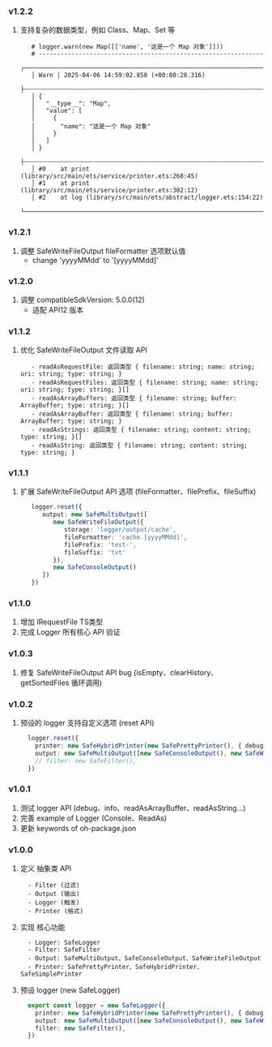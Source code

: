 ### v1.2.2

1. 支持复杂的数据类型，例如 Class、Map、Set 等
   ```shell
      # logger.warn(new Map([['name', '这是一个 Map 对象']]))
      # --------------------------------------------------------------
      ┌────────────────────────────────────────────────────────────────────────────────
      │ Warn | 2025-04-06 14:59:02.850 (+00:00:28.316)
      ├┄┄┄┄┄┄┄┄┄┄┄┄┄┄┄┄┄┄┄┄┄┄┄┄┄┄┄┄┄┄┄┄┄┄┄┄┄┄┄┄┄┄┄┄┄┄┄┄┄┄┄┄┄┄┄┄┄┄┄┄┄┄┄┄┄┄┄┄┄┄┄┄┄┄┄┄┄┄┄┄
      │ {
      │   "__type__": "Map",
      │   "value": [
      │     {
      │       "name": "这是一个 Map 对象"
      │     }
      │   ]
      │ }
      ├┄┄┄┄┄┄┄┄┄┄┄┄┄┄┄┄┄┄┄┄┄┄┄┄┄┄┄┄┄┄┄┄┄┄┄┄┄┄┄┄┄┄┄┄┄┄┄┄┄┄┄┄┄┄┄┄┄┄┄┄┄┄┄┄┄┄┄┄┄┄┄┄┄┄┄┄┄┄┄┄
      │ #0    at print (library/src/main/ets/service/printer.ets:268:45)
      │ #1    at print (library/src/main/ets/service/printer.ets:302:12)
      │ #2    at log (library/src/main/ets/abstract/logger.ets:154:22)
      └────────────────────────────────────────────────────────────────────────────────
   ```

### v1.2.1

1. 调整 SafeWriteFileOutput fileFormatter 选项默认值
   - change 'yyyyMMdd' to '[yyyyMMdd]'

### v1.2.0

1. 调整 compatibleSdkVersion: 5.0.0(12)
   - 适配 API12 版本

### v1.1.2

1. 优化 SafeWriteFileOutput 文件读取 API
   ```text
      - readAsRequestFile: 返回类型 { filename: string; name: string; uri: string; type: string; }
      - readAsRequestFiles: 返回类型 { filename: string; name: string; uri: string; type: string; }[]
      - readAsArrayBuffers: 返回类型 { filename: string; buffer: ArrayBuffer; type: string; }[]
      - readAsArrayBuffer: 返回类型 { filename: string; buffer: ArrayBuffer; type: string; }
      - readAsStrings: 返回类型 { filename: string; content: string; type: string; }[]
      - readAsString: 返回类型 { filename: string; content: string; type: string; }
   ```

### v1.1.1

1. 扩展 SafeWriteFileOutput API 选项 (fileFormatter、filePrefix、fileSuffix)

   ```typescript
      logger.reset({
         output: new SafeMultiOutput([
            new SafeWriteFileOutput({
               storage: 'logger/output/cache',
               fileFormatter: 'cache.[yyyyMMdd]',
               filePrefix: 'test-',
               fileSuffix: 'txt'
            }),
            new SafeConsoleOutput()
         ])
      })
   ```

### v1.1.0

1. 增加 IRequestFile TS类型
2. 完成 Logger 所有核心 API 验证

### v1.0.3

1. 修复 SafeWriteFileOutput API bug (isEmpty、clearHistory、getSortedFiles 循环调用)

### v1.0.2

1. 预设的 logger 支持自定义选项 (reset API)

   ```typescript
     logger.reset({
       printer: new SafeHybridPrinter(new SafePrettyPrinter(), { debug: new SafeSimplePrinter() }),
       output: new SafeMultiOutput([new SafeConsoleOutput(), new SafeWriteFileOutput()]),
       // filter: new SafeFilter(),
     })
   ```

### v1.0.1

1. 测试 logger API (debug、info、readAsArrayBuffer、readAsString...)  
2. 完善 example of Logger (Console、ReadAs)  
3. 更新 keywords of oh-package.json  

### v1.0.0

1. 定义 抽象类 API
   ```text
     - Filter (过滤)
     - Output (输出)
     - Logger (触发)
     - Printer (格式)
   ```
   
2. 实现 核心功能
   ```text
     - Logger: SafeLogger
     - Filter: SafeFilter
     - Output: SafeMultiOutput、SafeConsoleOutput、SafeWriteFileOutput
     - Printer: SafePrettyPrinter、SafeHybridPrinter、SafeSimplePrinter
   ```
  
3. 预设 logger (new SafeLogger)
     ```typescript
       export const logger = new SafeLogger({
         printer: new SafeHybridPrinter(new SafePrettyPrinter(), { debug: new SafeSimplePrinter() }),
         output: new SafeMultiOutput([new SafeConsoleOutput(), new SafeWriteFileOutput()]),
         filter: new SafeFilter(),
       })
     ```

